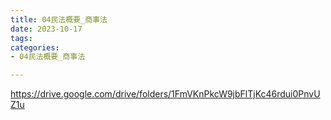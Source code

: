 ```yaml
---
title: 04民法概要_商事法
date: 2023-10-17
tags: 
categories:
- 04民法概要_商事法

---
```

https://drive.google.com/drive/folders/1FmVKnPkcW9jbFlTjKc46rdui0PnvUZ1u
